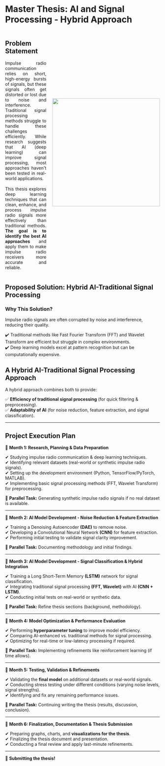 # Master Thesis: AI and Signal Processing - Hybrid Approach

<div style="display: flex; align-items: center;">
  
  <!-- Left Side: Problem Statement -->
  <div style="flex: 1; padding-right: 20px;">
    <h2>Problem Statement</h2>
    <p align="justify">
      Impulse radio communication relies on short, high-energy bursts of signals, but these signals often get distorted or lost due to noise and interference. 
      Traditional signal processing methods struggle to handle these challenges efficiently. While research suggests that AI (deep learning) can improve signal processing, 
      most approaches haven't been tested in real-world applications.
      <br><br>
      This thesis explores deep learning techniques that can clean, enhance, and process impulse radio signals more effectively than traditional methods. 
      <b>The goal is to identify the best AI approaches</b> and apply them to make impulse radio receivers more accurate and reliable.
    </p>
  </div>

  <!-- Right Side: GIF -->
  <div style="flex: 1; text-align: center;">
    <img src="https://camo.githubusercontent.com/130ffc354b6ee3c8c9e506276e598bf4e19ea7950df203dacf6aeee4fc543a50/68747470733a2f2f616e616c7974696373696e6469616d61672e636f6d2f77702d636f6e74656e742f75706c6f6164732f323031382f31322f646576656c6f7065722d6472696262626c652e676966" width="350"/>
  </div>

</div>


## Proposed Solution: Hybrid AI-Traditional Signal Processing  

### Why This Solution?  
Impulse radio signals are often corrupted by noise and interference, reducing their quality.  

✔️ Traditional methods like Fast Fourier Transform (FFT) and Wavelet Transform are efficient but struggle in complex environments.  
✔️ Deep learning models excel at pattern recognition but can be computationally expensive.  


## A Hybrid AI-Traditional Signal Processing Approach

A hybrid approach combines both to provide:

✅ **Efficiency of traditional signal processing** (for quick filtering & preprocessing).  
✅ **Adaptability of AI** (for noise reduction, feature extraction, and signal classification).  

---

## **Project Execution Plan**

📌 **Month 1: Research, Planning & Data Preparation**  

✔ Studying impulse radio communication & deep learning techniques.  
✔ Identifying relevant datasets (real-world or synthetic impulse radio signals).  
✔ Setting up the development environment (Python, TensorFlow/PyTorch, MATLAB).  
✔ Implementing basic signal processing methods (FFT, Wavelet Transform) for preprocessing.  

🔄 **Parallel Task:** Generating synthetic impulse radio signals if no real dataset is available.  

---

📌 **Month 2: AI Model Development - Noise Reduction & Feature Extraction**

✔ Training a Denoising Autoencoder **(DAE)** to remove noise.  
✔ Developing a Convolutional Neural Network **(CNN)** for feature extraction.  
✔ Performing initial testing to validate signal clarity improvement.  

🔄 **Parallel Task:** Documenting methodology and initial findings.  

---

📌 **Month 3: AI Model Development - Signal Classification & Hybrid Integration**

✔ Training a Long Short-Term Memory **(LSTM)** network for signal classification.  
✔ Integrating traditional signal processing **(FFT, Wavelet)** with AI **(CNN + LSTM)**.  
✔ Conducting initial tests on real-world or synthetic data.

🔄 **Parallel Task:** Refine thesis sections (background, methodology).  

---

📌 **Month 4: Model Optimization & Performance Evaluation**

✔ Performing **hyperparameter tuning** to improve model efficiency.  
✔ Comparing AI-enhanced vs. traditional methods for signal processing.  
✔ Optimizing for real-time or low-latency processing if required.  

🔄 **Parallel Task:** Implementing refinements like reinforcement learning (if time allows).  

---

📌 **Month 5: Testing, Validation & Refinements**

✔ Validating the **final model** on additional datasets or real-world signals.  
✔ Conducting stress testing under different conditions (varying noise levels, signal strengths).  
✔ Identifying and fix any remaining performance issues.  

🔄 **Parallel Task:** Continuing writing the thesis (results, discussion, conclusion).

---

📌 **Month 6: Finalization, Documentation & Thesis Submission**

✔ Preparing graphs, charts, and **visualizations for the thesis**.  
✔ Finalizing the thesis document and presentation.  
✔ Conducting a final review and apply last-minute refinements.  

---

 🎉 **Submitting the thesis!**

